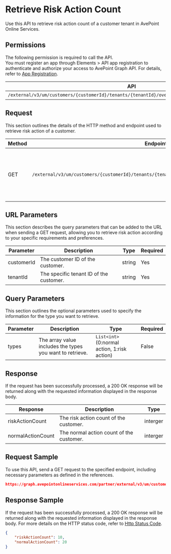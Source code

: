# Retrieve Risk Action Count

Use this API to retrieve risk action count of a customer tenant in AvePoint Online Services.

## Permissions

The following permission is required to call the API.  
You must register an app through Elements > API app registration to authenticate and authorize your access to AvePoint Graph API. For details, refer to [App Registration](https://cdn.avepoint.com/assets/apelements-webhelp/avepoint-elements-for-partners/index.htm#!Documents/appregistration.htm).

| API | Permission  |
|-----------|--------|
| `/external/v3/um/customers/{customerId}/tenants/{tenantId}/overview/security/compliances/actions`|partner.um.user.read.all|  

## Request

This section outlines the details of the HTTP method and endpoint used to retrieve risk action
of a customer.

| Method | Endpoint | Description |
|-----------|--------|------------|
| GET | `/external/v3/um/customers/{customerId}/tenants/{tenantId}/overview/security/compliances/actions` | 	Retrieves risk action count of a customer tenant in AvePoint Online Services.

## URL Parameters

This section describes the query parameters that can be added to the URL when sending a GET request, allowing you to retrieve risk action according to your specific requirements and preferences.

| Parameter | Description | Type | Required |
| --- | --- | --- |---|
| customerId | The customer ID of the customer. | string | Yes |
| tenantId | The specific tenant ID of the customer. | string | Yes |

## Query Parameters

This section outlines the optional parameters used to specify the information for the type you want to retrieve.

| Parameter | Description | Type | Required |
| --- | --- | --- | --- |
| types | The array value includes the types you want to retrieve. | `List<int>` (0:normal action, 1:risk action) | False |


## Response

If the request has been successfully processed, a 200 OK response will be returned along with the requested information displayed in the response body.
 
| Response | Description | Type |
| --- | --- | --- |
| riskActionCount |  The risk action count of the customer. | interger |
| normalActionCount |  The normal action count of the customer. | interger |


## Request Sample

To use this API, send a GET request to the specified endpoint, including necessary parameters as defined in the references. 

```json
https://graph.avepointonlineservices.com/partner/external/v3/um/customers/966f35cc-61f4-4070-819c-25cdbcf82a07/tenants/0c7715b3-bc2f-4c4c-a8a0-f3634dcfacec/overview/security/compliances/actions
```

## Response Sample

If the request has been successfully processed, a 200 OK response will be returned along with the requested information displayed in the response body.
For more details on the HTTP status code, refer to [Http Status Code](https://learn.avepoint.com/docs/Use-AvePoint-Graph-API.html#http-status-code).

```json
{
    "riskActionCount": 10,
    "normalActionCount": 20
}
```